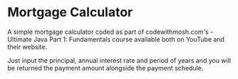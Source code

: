 # Mortgage Calculator
A simple mortgage calculator coded as part of codewithmosh.com's - Ultimate Java Part 1: Fundamentals course available both on YouTube and their website.

Just input the principal, annual interest rate and period of years and you will be returned the payment amount alongside the payment schedule. 

